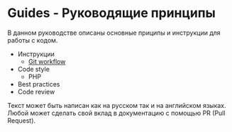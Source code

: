 # Guides - Руководящие принципы

В данном руководстве описаны основные приципы и инструкции для работы с кодом.

 - Инструкции
   - [Git workflow](instructions/git.md)
 - Code style
   - PHP
 - Best practices
 - Code review

Текст может быть написан как на русском так и на английском языках.
Любой может сделать свой вклад в документацию с помощью PR (Pull Request).

